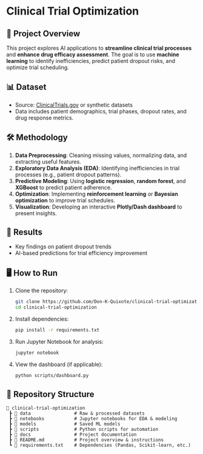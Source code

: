 # Clinical Trial Optimization

## 📌 Project Overview
This project explores AI applications to **streamline clinical trial processes** and **enhance drug efficacy assessment**. The goal is to use **machine learning** to identify inefficiencies, predict patient dropout risks, and optimize trial scheduling.

## 📊 Dataset
- Source: [ClinicalTrials.gov](https://clinicaltrials.gov/) or synthetic datasets
- Data includes patient demographics, trial phases, dropout rates, and drug response metrics.

## 🛠 Methodology
1. **Data Preprocessing**: Cleaning missing values, normalizing data, and extracting useful features.
2. **Exploratory Data Analysis (EDA)**: Identifying inefficiencies in trial processes (e.g., patient dropout patterns).
3. **Predictive Modeling**: Using **logistic regression**, **random forest**, and **XGBoost** to predict patient adherence.
4. **Optimization**: Implementing **reinforcement learning** or **Bayesian optimization** to improve trial schedules.
5. **Visualization**: Developing an interactive **Plotly/Dash dashboard** to present insights.

## 🚀 Results
- Key findings on patient dropout trends
- AI-based predictions for trial efficiency improvement

## 🖥 How to Run
1. Clone the repository:
   ```bash
   git clone https://github.com/Don-K-Quixote/clinical-trial-optimization.git
   cd clinical-trial-optimization
   ```
2. Install dependencies:
   ```bash
   pip install -r requirements.txt
   ```
3. Run Jupyter Notebook for analysis:
   ```bash
   jupyter notebook
   ```
4. View the dashboard (if applicable):
   ```bash
   python scripts/dashboard.py
   ```

## 📂 Repository Structure
```
📁 clinical-trial-optimization  
 ┣ 📁 data                # Raw & processed datasets  
 ┣ 📁 notebooks           # Jupyter notebooks for EDA & modeling  
 ┣ 📁 models              # Saved ML models  
 ┣ 📁 scripts             # Python scripts for automation  
 ┣ 📁 docs                # Project documentation  
 ┣ 📄 README.md           # Project overview & instructions  
 ┗ 📄 requirements.txt    # Dependencies (Pandas, Scikit-learn, etc.)  
```


